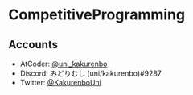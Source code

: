# CompetitiveProgramming

## Accounts
- AtCoder: [@uni_kakurenbo](https://atcoder.jp/users/uni_kakurenbo)
- Discord: みどりむし (uni/kakurenbo)#9287
- Twitter: [@KakurenboUni](https://twitter.com/KakurenboUni)
